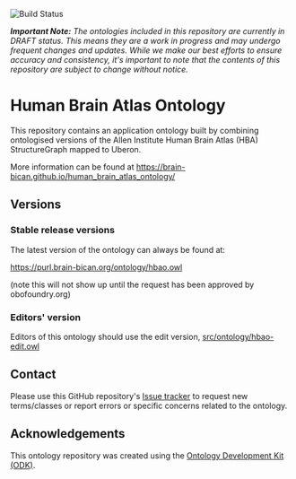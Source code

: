 
![Build Status](https://github.com/hkir-dev/human_brain_atlas_ontology/workflows/CI/badge.svg)

_**Important Note:** The ontologies included in this repository are currently in DRAFT status. This means they are a work in progress and may undergo frequent changes and updates. While we make our best efforts to ensure accuracy and consistency, it's important to note that the contents of this repository are subject to change without notice._

# Human Brain Atlas Ontology

This repository contains an application ontology built by combining ontologised versions of the Allen Institute Human Brain Atlas (HBA) StructureGraph mapped to Uberon. 

More information can be found at https://brain-bican.github.io/human_brain_atlas_ontology/

## Versions

### Stable release versions

The latest version of the ontology can always be found at:

https://purl.brain-bican.org/ontology/hbao.owl

(note this will not show up until the request has been approved by obofoundry.org)

### Editors' version

Editors of this ontology should use the edit version, [src/ontology/hbao-edit.owl](src/ontology/hbao-edit.owl)

## Contact

Please use this GitHub repository's [Issue tracker](https://github.com/brain-bican/human_brain_atlas_ontology/issues) to request new terms/classes or report errors or specific concerns related to the ontology.

## Acknowledgements

This ontology repository was created using the [Ontology Development Kit (ODK)](https://github.com/INCATools/ontology-development-kit).
